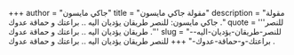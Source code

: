 +++
author = "جاكي مايسون"
title = "مقولة جاكي مايسون"
description = "مقولة جاكي مايسون: للنصر طريقان يؤديان اليه .. براعتك و حماقة عدوك ."
quote = '''للنصر طريقان يؤديان اليه .. براعتك و حماقة عدوك .''' 
slug = "للنصر-طريقان-يؤديان-اليه--براعتك-و-حماقة-عدوك-"
+++
للنصر طريقان يؤديان اليه .. براعتك و حماقة عدوك .
